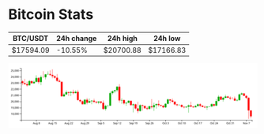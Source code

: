 # Bitcoin Stats

BTC/USDT|24h change|24h high|24h low|
|---|---|---|---|
|$17594.09|-10.55%|$20700.88|$17166.83|

<img src="./chart.svg">
